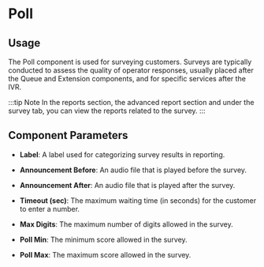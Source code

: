 # Poll

## Usage

The Poll component is used for surveying customers. Surveys are typically conducted to assess the quality of operator responses, usually placed after the Queue and Extension components, and for specific services after the IVR.

:::tip Note
In the reports section, the advanced report section and under the survey tab, you can view the reports related to the survey.
:::

## Component Parameters

- **Label**: A label used for categorizing survey results in reporting.

- **Announcement Before**: An audio file that is played before the survey.

- **Announcement After**: An audio file that is played after the survey.

- **Timeout (sec)**: The maximum waiting time (in seconds) for the customer to enter a number.

- **Max Digits**: The maximum number of digits allowed in the survey.

- **Poll Min**: The minimum score allowed in the survey.

- **Poll Max**: The maximum score allowed in the survey.